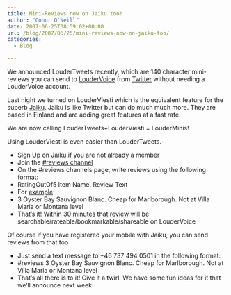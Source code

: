 ```yaml
---
title: Mini-Reviews now on Jaiku too!
author: "Conor O'Neill"
date: 2007-06-25T08:59:02+00:00
url: /blog/2007/06/25/mini-reviews-now-on-jaiku-too/
categories:
  - Blog

---
```

We announced LouderTweets recently, which are 140 character mini-reviews you can send to [LouderVoice][1] from [Twitter][2] without needing a LouderVoice account.

Last night we turned on LouderViesti which is the equivalent feature for the superb [Jaiku][3]. Jaiku is like Twitter but can do much much more. They are based in Finland and are adding great features at a fast rate.

We are now calling LouderTweets+LouderViesti = LouderMinis!

Using LouderViesti is even easier than LouderTweets.

  * Sign Up on [Jaiku][4] if you are not already a member
  * Join the [#reviews channel][5]
  * On the #reviews channels page, write reviews using the following format:
  * RatingOutOf5 Item Name. Review Text
  * For [example][6]:
  * 3 Oyster Bay Sauvignon Blanc. Cheap for Marlborough. Not at Villa Maria or Montana level
  * That&#8217;s it! Within 30 minutes [that review][7] will be searchable/rateable/bookmarkable/shareable on LouderVoice

Of course if you have registered your mobile with Jaiku, you can send reviews from that too

  * Just send a text message to +46 737 494 0501 in the following format:
  * #reviews 3 Oyster Bay Sauvignon Blanc. Cheap for Marlborough. Not at Villa Maria or Montana level
  * That&#8217;s all there is to it! Give it a twirl. We have some fun ideas for it that we&#8217;ll announce next week

 [1]: http://www.loudervoice.com/
 [2]: http://twitter.com/
 [3]: http://jaiku.com/
 [4]: http://www.jaiku.com/
 [5]: http://jaiku.com/channel/reviews
 [6]: http://jaiku.com/channel/reviews/presence/5136802
 [7]: http://www.loudervoice.com/search?q=Oyster+Bay